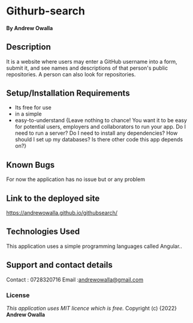 # Githurb-search
#### By **Andrew Owalla**
## Description
It is a website where users may enter a GitHub username into a form, submit it, and see names and descriptions of that person's public repositories. A person can also look for repositories.
## Setup/Installation Requirements
* Its free for use
* in a simple
* easy-to-understand
{Leave nothing to chance! You want it to be easy for potential users, employers and collaborators to run your app. Do I need to run a server? Do I need to install any dependencies? How should I set up my databases? Is there other code this app depends on?}
## Known Bugs
For now the application has no issue but or any problem
## Link to the deployed site
https://andrewowalla.github.io/githubsearch/
## Technologies Used
This application uses a simple programming languages called Angular..
## Support and contact details
Contact : 0728320716
Email   :andrewowalla@gmail.com
### License
*This application uses MIT licence which is free.*
Copyright (c) {2022} **Andrew Owalla**
